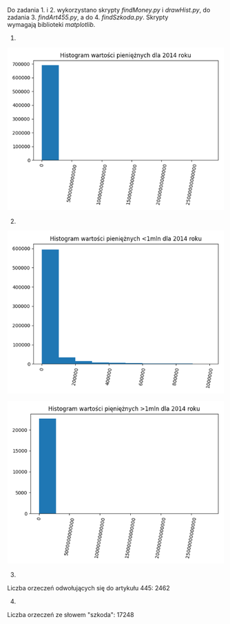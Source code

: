 Do zadania 1. i 2. wykorzystano skrypty _findMoney.py_ i _drawHist.py_, do zadania 3. _findArt455.py_, a do 4. _findSzkoda.py_. Skrypty wymagają biblioteki _matplotlib_.

1.
![2014 before split](beforeSplit.png)

2.
![2014 lower than 1 mln](lowerThan1M.png)

![2014 higher than 1 mln](higherThan1m.png)

3.
Liczba orzeczeń odwołujących się do artykułu 445: 2462

4.
Liczba orzeczeń ze słowem "szkoda": 17248
